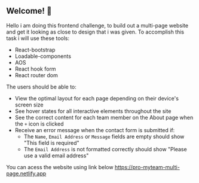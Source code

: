 ## Welcome! 👋
Hello i am doing this frontend challenge, to build out a multi-page website and get it looking as close to design that 
i was given. 
To accomplish this task i will use these tools:
* React-bootstrap
* Loadable-components
* AOS
* React hook form
* React router dom


The users should be able to:

- View the optimal layout for each page depending on their device's screen size
- See hover states for all interactive elements throughout the site
- See the correct content for each team member on the About page when the `+` icon is clicked
- Receive an error message when the contact form is submitted if:
  - The `Name`, `Email Address` or `Message` fields are empty should show "This field is required"
  - The `Email Address` is not formatted correctly should show "Please use a valid email address"

You can  acess the website using link below
https://pro-myteam-multi-page.netlify.app



